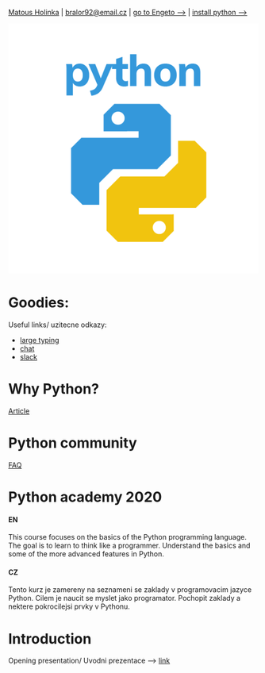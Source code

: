 [Matous Holinka](https://www.linkedin.com/in/matous-holinka/) | <bralor92@email.cz> | [go to Engeto -->](https://engeto.com/) | [install python -->](https://docs.python.org/3/using/index.html)

![](images/python.png)

# Goodies:
Useful links/ uzitecne odkazy:
- [large typing](https://large-type.com/#*hello*)
- [chat](https://tlk.io/)
- [slack](https://slack.com/intl/en-cz/)

# Why Python?
[Article](https://dev.to/j_marathi/why-you-should-learn-python-in-2020-243d)

# Python community
[FAQ](https://dev.to/j_marathi/why-you-should-learn-python-in-2020-243d)

# Python academy 2020
#### EN
This course focuses on the basics of the Python programming language. The goal is to learn to think like a programmer. Understand the basics and some of the more advanced features in Python.

#### CZ
Tento kurz je zamereny na seznameni se zaklady v programovacim jazyce Python. Cilem je naucit se myslet jako programator. Pochopit zaklady a nektere pokrocilejsi prvky v Pythonu.

# Introduction
Opening presentation/ Uvodni prezentace -->
[link](https://docs.google.com/presentation/d/1rz0A46HDcbyAdZMLucDNtpOg1RgB-Y_FIhyeHceTfm4/edit#slide=id.p)
